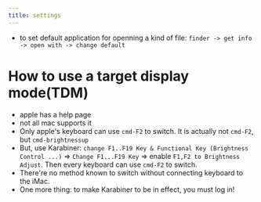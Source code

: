 ```yaml
---
title: settings
---
```


* to set default application for openning a kind of file:
`finder -> get info -> open with -> change default`


How to use a target display mode(TDM)
=====================================

* apple has a help page
* not all mac supports it
* Only apple's keyboard can use `cmd-F2` to switch.
It is actually not `cmd-F2`, but `cmd-brightnessup`
* But, use Karabiner:
`change F1..F19 Key & Functional Key (Brightness Control ...)` =>
`Change F1...F19 Key` =>
enable `F1,F2 to Brightness Adjust`.
Then every keyboard can use `cmd-F2` to switch.
* There're no method known to switch without connecting keyboard to the iMac.
* One more thing: to make Karabiner to be in effect, you must log in!
